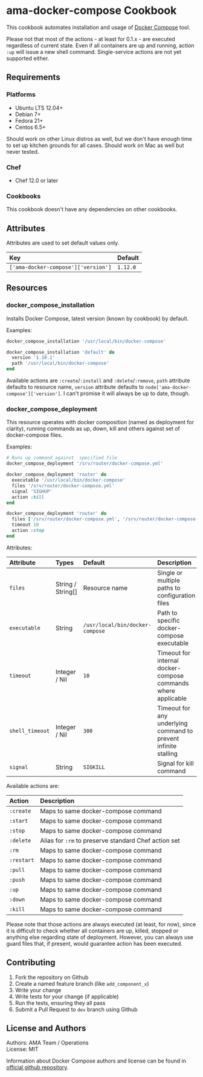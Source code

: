 # ama-docker-compose Cookbook

This cookbook automates installation and usage of 
[Docker Compose][compose] tool.

Please not that most of the actions - at least for 0.1.x - are executed
regardless of current state. Even if all containers are up and running,
action `:up` will issue a new shell command. Single-service actions 
are not yet supported either. 

## Requirements

### Platforms

- Ubuntu LTS 12.04+
- Debian 7+
- Fedora 21+
- Centos 6.5+

Should work on other Linux distros as well, but we don't 
have enough time to set up kitchen grounds for all cases. Should work
on Mac as well but never tested.

### Chef

- Chef 12.0 or later

### Cookbooks

This cookbook doesn't have any dependencies on other cookbooks.

## Attributes

Attributes are used to set default values only.

| Key                                 | Default  |
|:------------------------------------|:---------|
| `['ama-docker-compose']['version']` | `1.12.0` |

## Resources

### docker_compose_installation

Installs Docker Compose, latest version (known by cookbook) by default.

Examples:

```ruby
docker_compose_installation '/usr/local/bin/docker-compose'
```

```ruby
docker_compose_installation 'default' do
  version '1.10.1' 
  path '/usr/local/bin/docker-compose'
end
```

Available actions are `:create`/`:install` and `:delete`/`:remove`,
`path` attribute defaults to resource name, `version` attribute
defaults to `node['ama-docker-compose']['version']`. I can't promise
it will always be up to date, though.

### docker_compose_deployment

This resource operates with docker composition (named as deployment for
clarity), running commands as up, down, kill and others against set of
docker-compose files.

Examples:

```ruby
# Runs up command against  specified file
docker_compose_deployment '/srv/router/docker-compose.yml'
```

```ruby
docker_compose_deployment 'router' do
  executable '/usr/local/bin/docker-compose'
  files '/srv/router/docker-compose.yml'
  signal 'SIGHUP'
  action :kill
end
```

```ruby
docker_compose_deployment 'router' do
  files ['/srv/router/docker-compose.yml', '/srv/router/docker-compose-overrides.yml']
  timeout 10
  action :stop
end
```

Attributes:

| Attribute | Types | Default | Description |
|:----------------|:---|:---|:---|
| `files`         | String / String[] | Resource name                   | Single or multiple paths to configuration files |
| `executable`    | String            | `/usr/local/bin/docker-compose` | Path to specific docker-compose executable      |
| `timeout`       | Integer / Nil     | `10`                            | Timeout for internal docker-compose commands where applicable |
| `shell_timeout` | Integer / Nil     | `300`                           | Timeout for any underlying command to prevent infinite stalling | 
| `signal`        | String            | `SIGKILL`                       | Signal for kill command |

Available actions are:

| Action     | Description                                          |
|:-----------|:-----------------------------------------------------|
| `:create`  | Maps to same docker-compose command                  |
| `:start`   | Maps to same docker-compose command                  |
| `:stop`    | Maps to same docker-compose command                  |
| `:delete`  | Alias for `:rm` to preserve standard Chef action set |
| `:rm`      | Maps to same docker-compose command                  |
| `:restart` | Maps to same docker-compose command                  |
| `:pull`    | Maps to same docker-compose command                  |
| `:push`    | Maps to same docker-compose command                  |
| `:up`      | Maps to same docker-compose command                  |
| `:down`    | Maps to same docker-compose command                  |
| `:kill`    | Maps to same docker-compose command                  |


Please note that those actions are always executed (at least, for now),
since it is difficult to check whether all containers are up, killed, 
stopped or anything else regarding state of deployment. However, you 
can always use guard files that, if present, would guarantee action
has been executed.

## Contributing

1. Fork the repository on Github
2. Create a named feature branch (like `add_component_x`)
3. Write your change
4. Write tests for your change (if applicable)
5. Run the tests, ensuring they all pass
6. Submit a Pull Request to `dev` branch using Github

## License and Authors

Authors: AMA Team / Operations  
License: MIT

Information about Docker Compose authors and license can be found in
[official github repository][github/compose].

  [compose]: https://docs.docker.com/compose/
  [github/compose]: https://github.com/docker/compose
